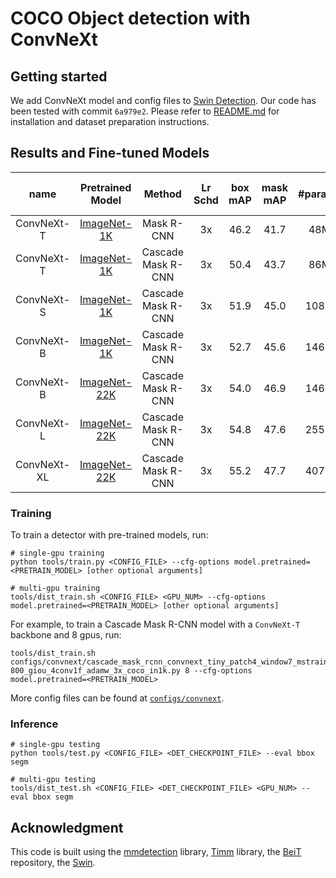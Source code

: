 # COCO Object detection with ConvNeXt

## Getting started 

We add ConvNeXt model and config files to [Swin Detection](https://github.com/SwinTransformer/Swin-Transformer-Object-Detection/tree/6a979e2164e3fb0de0ca2546545013a4d71b2f7d).
Our code has been tested with commit `6a979e2`. Please refer to [README.md](https://github.com/SwinTransformer/Swin-Transformer-Object-Detection/blob/6a979e2164e3fb0de0ca2546545013a4d71b2f7d/README.md) for installation and dataset preparation instructions.

## Results and Fine-tuned Models

| name | Pretrained Model | Method | Lr Schd | box mAP | mask mAP | #params | FLOPs | Fine-tuned Model |
|:---:|:---:|:---:|:---:| :---:|:---:|:---:|:---:| :---:|
| ConvNeXt-T | [ImageNet-1K](https://dl.fbaipublicfiles.com/convnext/convnext_tiny_1k_224.pth) | Mask R-CNN | 3x | 46.2 | 41.7 | 48M | 262G | [model](https://dl.fbaipublicfiles.com/convnext/coco/mask_rcnn_convnext_tiny_1k_3x.pth) |
| ConvNeXt-T | [ImageNet-1K](https://dl.fbaipublicfiles.com/convnext/convnext_tiny_1k_224.pth) | Cascade Mask R-CNN | 3x | 50.4 | 43.7 | 86M | 741G | [model](https://dl.fbaipublicfiles.com/convnext/coco/cascade_mask_rcnn_convnext_tiny_1k_3x.pth) |
| ConvNeXt-S | [ImageNet-1K](https://dl.fbaipublicfiles.com/convnext/convnext_small_1k_224.pth) | Cascade Mask R-CNN | 3x | 51.9 | 45.0 | 108M | 827G | [model](https://dl.fbaipublicfiles.com/convnext/coco/cascade_mask_rcnn_convnext_small_1k_3x.pth) |
| ConvNeXt-B | [ImageNet-1K](https://dl.fbaipublicfiles.com/convnext/convnext_base_1k_224.pth) | Cascade Mask R-CNN | 3x | 52.7 | 45.6 | 146M | 964G | [model](https://dl.fbaipublicfiles.com/convnext/coco/cascade_mask_rcnn_convnext_base_1k_3x.pth) |
| ConvNeXt-B | [ImageNet-22K](https://dl.fbaipublicfiles.com/convnext/convnext_base_22k_224.pth) | Cascade Mask R-CNN | 3x | 54.0 | 46.9 | 146M | 964G | [model](https://dl.fbaipublicfiles.com/convnext/coco/cascade_mask_rcnn_convnext_base_22k_3x.pth) |
| ConvNeXt-L | [ImageNet-22K](https://dl.fbaipublicfiles.com/convnext/convnext_large_22k_224.pth) | Cascade Mask R-CNN | 3x | 54.8 | 47.6 | 255M | 1354G | [model](https://dl.fbaipublicfiles.com/convnext/coco/cascade_mask_rcnn_convnext_large_22k_3x.pth) |
| ConvNeXt-XL | [ImageNet-22K](https://dl.fbaipublicfiles.com/convnext/convnext_xlarge_22k_224.pth) | Cascade Mask R-CNN | 3x | 55.2 | 47.7 | 407M | 1898G | [model](https://dl.fbaipublicfiles.com/convnext/coco/cascade_mask_rcnn_convnext_xlarge_22k_3x.pth) |


### Training

To train a detector with pre-trained models, run:
```
# single-gpu training
python tools/train.py <CONFIG_FILE> --cfg-options model.pretrained=<PRETRAIN_MODEL> [other optional arguments]

# multi-gpu training
tools/dist_train.sh <CONFIG_FILE> <GPU_NUM> --cfg-options model.pretrained=<PRETRAIN_MODEL> [other optional arguments] 
```
For example, to train a Cascade Mask R-CNN model with a `ConvNeXt-T` backbone and 8 gpus, run:
```
tools/dist_train.sh configs/convnext/cascade_mask_rcnn_convnext_tiny_patch4_window7_mstrain_480-800_giou_4conv1f_adamw_3x_coco_in1k.py 8 --cfg-options model.pretrained=<PRETRAIN_MODEL> 
```

More config files can be found at [`configs/convnext`](configs/convnext).

### Inference
```
# single-gpu testing
python tools/test.py <CONFIG_FILE> <DET_CHECKPOINT_FILE> --eval bbox segm

# multi-gpu testing
tools/dist_test.sh <CONFIG_FILE> <DET_CHECKPOINT_FILE> <GPU_NUM> --eval bbox segm
```

## Acknowledgment 

This code is built using the [mmdetection](https://github.com/open-mmlab/mmdetection) library, [Timm](https://github.com/rwightman/pytorch-image-models) library, the [BeiT](https://github.com/microsoft/unilm/tree/f8f3df80c65eb5e5fc6d6d3c9bd3137621795d1e/beit) repository, the [Swin](https://github.com/microsoft/Swin-Transformer).